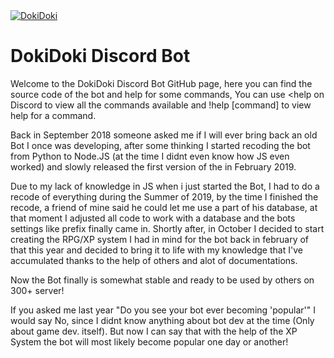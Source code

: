 <!--Bot's Stats-->
<a href="https://top.gg/bot/385115460397694977" >
  <img src="https://top.gg/api/widget/385115460397694977.svg" alt="DokiDoki" />
</a>

<!-- Needs more Info.... -->

<h1> DokiDoki Discord Bot </h1>
<p>
  
  Welcome to the DokiDoki Discord Bot GitHub page, here you can find the source code of the bot and help for some commands, You can use <help on Discord to view all the commands available and !help [command] to view help for a command. 
  
  Back in September 2018 someone asked me if I will ever bring back an old Bot I once was developing, after some thinking I started recoding the bot from Python to Node.JS (at the time I didnt even know how JS even worked) and slowly released the first version of the in February 2019. 

  Due to my lack of knowledge in JS when i just started the Bot, I had to do a recode of everything during the Summer of 2019, by the time I finished the recode, a friend of mine said he could let me use a part of his database, at that moment I adjusted all code to work with a database and the bots settings like prefix finally came in. Shortly after, in October I decided to start creating the RPG/XP system I had in mind for the bot back in february of that this year and decided to bring it to life with my knowledge that I've accumulated thanks to the help of others and alot of documentations.
  
  Now the Bot finally is somewhat stable and ready to be used by others on 300+ server! 

  If you asked me last year "Do you see your bot ever becoming 'popular'" I would say No, since I didnt know anything about bot dev at the time (Only about game dev. itself). But now I can say that with the help of the XP System the bot will most likely become popular one day or another!
  
</p> 
